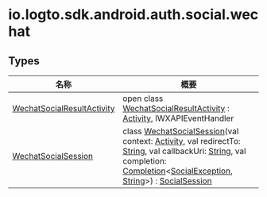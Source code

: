 # io.logto.sdk.android.auth.social.wechat

## Types

| 名称                                                                  | 概要                                                                                                                                                                                                                                                                                                                                                                                                                                                                                                                                                                                                                                                                                                                   |
| --------------------------------------------------------------------- | ---------------------------------------------------------------------------------------------------------------------------------------------------------------------------------------------------------------------------------------------------------------------------------------------------------------------------------------------------------------------------------------------------------------------------------------------------------------------------------------------------------------------------------------------------------------------------------------------------------------------------------------------------------------------------------------------------------------------- |
| [WechatSocialResultActivity](-wechat-social-result-activity/index.md) | open class [WechatSocialResultActivity](-wechat-social-result-activity/index.md) : [Activity](https://developer.android.com/reference/kotlin/android/app/Activity.html), IWXAPIEventHandler                                                                                                                                                                                                                                                                                                                                                                                                                                                                                                                            |
| [WechatSocialSession](-wechat-social-session/index.md)                | class [WechatSocialSession](-wechat-social-session/index.md)(val context: [Activity](https://developer.android.com/reference/kotlin/android/app/Activity.html), val redirectTo: [String](https://kotlinlang.org/api/latest/jvm/stdlib/kotlin/-string/index.html), val callbackUri: [String](https://kotlinlang.org/api/latest/jvm/stdlib/kotlin/-string/index.html), val completion: [Completion](../io.logto.sdk.android.completion/-completion/index.md)&lt;[SocialException](../io.logto.sdk.android.auth.social/-social-exception/index.md), [String](https://kotlinlang.org/api/latest/jvm/stdlib/kotlin/-string/index.html)&gt;) : [SocialSession](../io.logto.sdk.android.auth.social/-social-session/index.md) |
